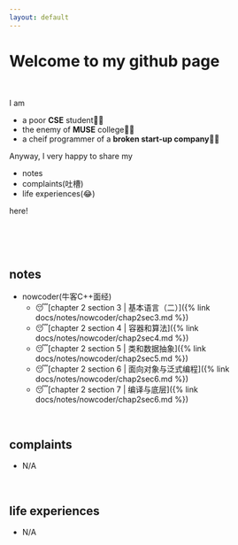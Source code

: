 ```yaml
---
layout: default
---
```


# Welcome to my github page

<br>

I am

- a poor **CSE** student👨‍💻
- the enemy of **MUSE** college👨‍✈️
- a cheif programmer of a **broken start-up company**🤦‍♂️

Anyway, I very happy to share my

- notes
- complaints(吐槽)
- life experiences(😂)

here!

<br>
<br>
<br>

## notes

- nowcoder(牛客C++面经)
  - 😴[chapter 2 section 3 \| 基本语言（二）]({% link docs/notes/nowcoder/chap2sec3.md %})
  - 😴[chapter 2 section 4 \| 容器和算法]({% link docs/notes/nowcoder/chap2sec4.md %})
  - 😴[chapter 2 section 5 \| 类和数据抽象]({% link docs/notes/nowcoder/chap2sec5.md %})
  - 😴[chapter 2 section 6 \| 面向对象与泛式编程]({% link docs/notes/nowcoder/chap2sec6.md %})
  - 😴[chapter 2 section 7 \| 编译与底层]({% link docs/notes/nowcoder/chap2sec6.md %})

<br>

## complaints

- N/A

<br>

## life experiences

- N/A
